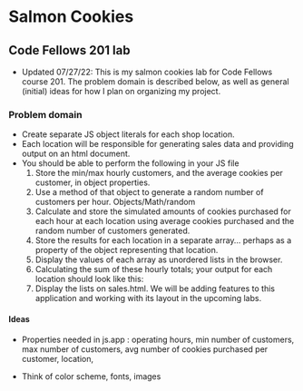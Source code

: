 # Salmon Cookies

## Code Fellows 201 lab

- Updated 07/27/22: This is my salmon cookies lab for Code Fellows course 201. The problem domain is described below, as well as general (initial) ideas for how I plan on organizing my project.

### Problem domain

- Create separate JS object literals for each shop location.
- Each location will be responsible for generating sales data and providing output on an html document.
- You should be able to perform the following in your JS file
  1. Store the min/max hourly customers, and the average cookies per customer, in object properties.
  2. Use a method of that object to generate a random number of customers per hour. Objects/Math/random
  3. Calculate and store the simulated amounts of cookies purchased for each hour at each location using average cookies purchased and the random number of customers generated.
  4. Store the results for each location in a separate array… perhaps as a property of the object representing that location.
  5. Display the values of each array as unordered lists in the browser.
  6. Calculating the sum of these hourly totals; your output for each location should look like this:
  7. Display the lists on sales.html. We will be adding features to this application and working with its layout in the upcoming labs.

#### Ideas

- Properties needed in js.app : operating hours, min number of customers, max number of customers, avg number of cookies purchased per customer, location,

- Think of color scheme, fonts, images
